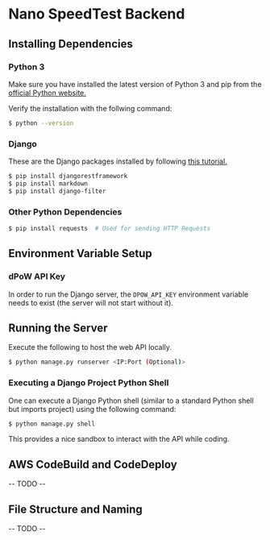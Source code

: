 # Nano SpeedTest Backend

## Installing Dependencies

### Python 3

Make sure you have installed the latest version of Python 3 and pip from the [official Python website.](https://www.python.org/)

Verify the installation with the follwing command:

```sh
$ python --version
```

### Django

These are the Django packages installed by following [this tutorial.](https://www.django-rest-framework.org/#tutorial)

```sh
$ pip install djangorestframework
$ pip install markdown
$ pip install django-filter
```

### Other Python Dependencies

```sh
$ pip install requests  # Used for sending HTTP Requests
```

## Environment Variable Setup

### dPoW API Key

In order to run the Django server, the `DPOW_API_KEY` environment variable needs to exist (the server will not start without it).

## Running the Server

Execute the following to host the web API locally.

```sh
$ python manage.py runserver <IP:Port (Optional)>
```

### Executing a Django Project Python Shell

One can execute a Django Python shell (similar to a standard Python shell but imports project) using the following command:

```sh
$ python manage.py shell
```

This provides a nice sandbox to interact with the API while coding.

## AWS CodeBuild and CodeDeploy

-- TODO --

## File Structure and Naming

-- TODO --
